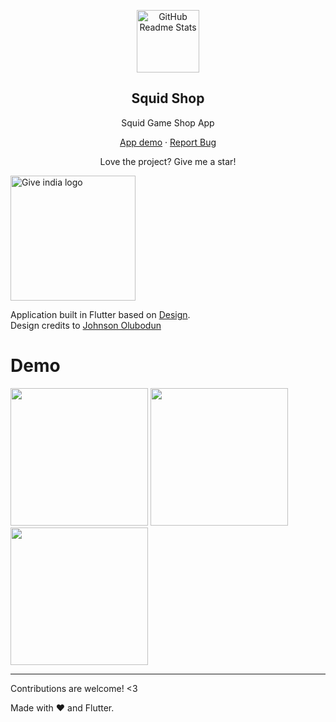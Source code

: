 <p align="center">
 <img width="100" src="https://develogo.com/demoapp/squidshop/logo.png" align="center" alt="GitHub Readme Stats" />
 <h2 align="center">Squid Shop</h2>
 <p align="center">Squid Game Shop App


  <p align="center">
    <a href="#demo">App demo</a>
    ·
    <a href="https://github.com/anuraghazra/github-readme-stats/issues/new/choose">Report Bug</a>
  </p>
  <!---
<p align="center">
    <a href="/docs/readme_pt-BR.md">Português Brasileiro</a>
  </p>
-->
  
</p>
<p align="center">Love the project? Give me a star!


<p>
<img src="https://develogo.com/demoapp/squidshop/logo2.png" alt="Give india logo" width="200" />
</a>

Application built in Flutter based on [Design](https://www.figma.com/community/file/1032691689021811781).<br />
Design credits to [Johnson Olubodun](https://www.figma.com/community/file/1032691689021811781)

</p>


# Demo


<img src="https://develogo.com/demoapp/squidshop/1.jpg" width="220"/> <img src="https://develogo.com/demoapp/squidshop/2.jpg" width="220"/> <img src="https://develogo.com/demoapp/squidshop/3.jpg" width="220"/> 


---
Contributions are welcome! <3

Made with :heart: and Flutter.